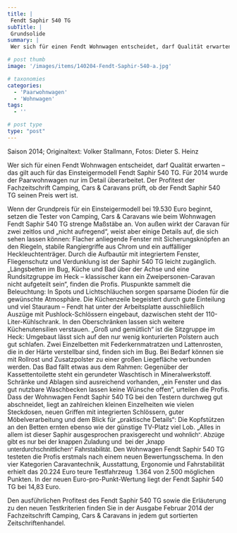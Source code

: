 ```yaml
---
title: |
 Fendt Saphir 540 TG
subTitle: |
 Grundsolide
summary: |
 Wer sich für einen Fendt Wohnwagen entscheidet, darf Qualität erwarten – das gilt auch für das Einsteigermodell Fendt Saphir 540 TG. Für 2014 wurde der Paarwohnwagen nur im Detail überarbeitet. Der Profitest der Fachzeitschrift Camping, Cars & Caravans prüft, ob der Fendt Saphir 540 TG seinen Preis wert ist.

# post thumb
image: '/images/items/140204-Fendt-Saphir-540-a.jpg'

# taxonomies
categories: 
  - 'Paarwohnwagen'
  - 'Wohnwagen'
tags:
  - ''

# post type
type: "post"
---
```


<!--[if gte mso 9]><xml> <w:WordDocument> <w:View>Normal</w:View> <w:Zoom>0</w:Zoom> <w:TrackMoves /> <w:TrackFormatting /> <w:HyphenationZone>21</w:HyphenationZone> <w:PunctuationKerning /> <w:ValidateAgainstSchemas /> <w:SaveIfXMLInvalid>false</w:SaveIfXMLInvalid> <w:IgnoreMixedContent>false</w:IgnoreMixedContent> <w:AlwaysShowPlaceholderText>false</w:AlwaysShowPlaceholderText> <w:DoNotPromoteQF /> <w:LidThemeOther>DE</w:LidThemeOther> <w:LidThemeAsian>X-NONE</w:LidThemeAsian> <w:LidThemeComplexScript>X-NONE</w:LidThemeComplexScript> <w:Compatibility> <w:BreakWrappedTables /> <w:SnapToGridInCell /> <w:WrapTextWithPunct /> <w:UseAsianBreakRules /> <w:DontGrowAutofit /> <w:SplitPgBreakAndParaMark /> <w:DontVertAlignCellWithSp /> <w:DontBreakConstrainedForcedTables /> <w:DontVertAlignInTxbx /> <w:Word11KerningPairs /> <w:CachedColBalance /> </w:Compatibility> <m:mathPr> <m:mathFont m:val="Cambria Math" /> <m:brkBin m:val="before" /> <m:brkBinSub m:val="--" /> <m:smallFrac m:val="off" /> <m:dispDef /> <m:lMargin m:val="0" /> <m:rMargin m:val="0" /> <m:defJc m:val="centerGroup" /> <m:wrapIndent m:val="1440" /> <m:intLim m:val="subSup" /> <m:naryLim m:val="undOvr" /> </m:mathPr></w:WordDocument> </xml><![endif]-->Saison 2014; Originaltext: Volker Stallmann, Fotos: Dieter S. Heinz

<!--[if gte mso 10]> <style> /* Style Definitions */ table.MsoNormalTable {mso-style-name:"Normale Tabelle"; mso-tstyle-rowband-size:0; mso-tstyle-colband-size:0; mso-style-noshow:yes; mso-style-priority:99; mso-style-qformat:yes; mso-style-parent:""; mso-padding-alt:0cm 5.4pt 0cm 5.4pt; mso-para-margin-top:0cm; mso-para-margin-right:0cm; mso-para-margin-bottom:10.0pt; mso-para-margin-left:0cm; line-height:115%; mso-pagination:widow-orphan; font-size:11.0pt; font-family:"Calibri","sans-serif"; mso-ascii-font-family:Calibri; mso-ascii-theme-font:minor-latin; mso-fareast-font-family:"Times New Roman"; mso-fareast-theme-font:minor-fareast; mso-hansi-font-family:Calibri; mso-hansi-theme-font:minor-latin;} </style> <![endif]-->

Wer sich für einen Fendt Wohnwagen entscheidet, darf Qualität erwarten – das gilt auch für das Einsteigermodell Fendt Saphir 540 TG. Für 2014 wurde der Paarwohnwagen nur im Detail überarbeitet. Der Profitest der Fachzeitschrift Camping, Cars & Caravans prüft, ob der Fendt Saphir 540 TG seinen Preis wert ist.

Wenn der Grundpreis für ein Einsteigermodell bei 19.530 Euro beginnt, setzen die Tester von Camping, Cars & Caravans wie beim Wohnwagen Fendt Saphir 540 TG strenge Maßstäbe an. Von außen wirkt der Caravan für zwei zeitlos und „nicht aufregend“, weist aber einige Details auf, die sich sehen lassen können: Flacher anliegende Fenster mit Sicherungsknöpfen an den Riegeln, stabile Rangiergriffe aus Chrom und ein auffälliger Heckleuchtenträger. Durch die Aufbautür mit integriertem Fenster, Fliegenschutz und Verdunklung ist der Saphir 540 TG leicht zugänglich. „Längsbetten im Bug, Küche und Bad über der Achse und eine Rundsitzgruppe im Heck – klassischer kann ein Zweipersonen-Caravan nicht aufgeteilt sein“, finden die Profis. Pluspunkte sammelt die Beleuchtung: In Spots und Lichtschläuchen sorgen sparsame Dioden für die gewünschte Atmosphäre. Die Küchenzeile begeistert durch gute Einteilung und viel Stauraum – Fendt hat unter der Arbeitsplatte ausschließlich Auszüge mit Pushlock-Schlössern eingebaut, dazwischen steht der 110- Liter-Kühlschrank. In den Oberschränken lassen sich weitere Küchenutensilien verstauen. „Groß und gemütlich“ ist die Sitzgruppe im Heck: Umgebaut lässt sich auf den nur wenig konturierten Polstern auch gut schlafen. Zwei Einzelbetten mit Federkernmatratzen und Lattenrosten, die in der Härte verstellbar sind, finden sich im Bug. Bei Bedarf können sie mit Rollrost und Zusatzpolster zu einer großen Liegefläche verbunden werden. Das Bad fällt etwas aus dem Rahmen: Gegenüber der Kassettentoilette steht ein gerundeter Waschtisch in Mineralwerkstoff. Schränke und Ablagen sind ausreichend vorhanden, „ein Fenster und das gut nutzbare Waschbecken lassen keine Wünsche offen“, urteilen die Profis. Dass der Wohnwagen Fendt Saphir 540 TG bei den Testern durchweg gut abschneidet, liegt an zahlreichen kleinen Einzelheiten wie vielen Steckdosen, neuen Griffen mit integrierten Schlössern, guter Möbelverarbeitung und dem Blick für „praktische Details“: Die Kopfstützen an den Betten ernten ebenso wie der günstige TV-Platz viel Lob. „Alles in allem ist dieser Saphir ausgesprochen praxisgerecht un<span style="font-family: Arial;">d wohnlich“. Abzüge gibt es nur bei der knappen Zuladung und  bei der „knapp unterdurchschnittlichen“ Fahrstabilität. Den Wo</span>hnwagen Fendt Saphir 540 TG testeten die Profis erstmals nach einem neuen Bewertungsschema. In den vier Kategorien Caravantechnik, Ausstattung, Ergonomie und Fahrstabilität erhielt das 20.224 Euro teure Testfahrzeug <span style="mso-spacerun:yes"> </span>1.364 von 2.500 möglichen Punkten. In der neuen Euro-pro-Punkt-Wertung liegt der Fendt Saphir 540 TG bei 14,83 Euro.

Den ausführlichen Profitest des Fendt Saphir 540 TG sowie die Erläuterung zu den neuen Testkriterien finden Sie in der Ausgabe Februar 2014 der Fachzeitschrift Camping, Cars & Caravans in jedem gut sortierten Zeitschriftenhandel.